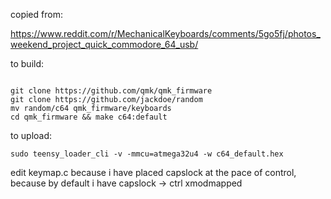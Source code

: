 copied from:

https://www.reddit.com/r/MechanicalKeyboards/comments/5go5fj/photos_weekend_project_quick_commodore_64_usb/


to build:
```

git clone https://github.com/qmk/qmk_firmware
git clone https://github.com/jackdoe/random
mv random/c64 qmk_firmware/keyboards
cd qmk_firmware && make c64:default
```

to upload:
```
sudo teensy_loader_cli -v -mmcu=atmega32u4 -w c64_default.hex
```

edit keymap.c because i have placed capslock at the pace of control, because by default i have capslock -> ctrl xmodmapped